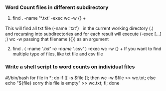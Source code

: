 ### Word Count files in different subdirectory

1. find . -name '*.txt' -exec wc -w {} +

This will find all txt file (-name '.txt'） in the current working directory (.) and recursing into subdirectories and for each result will execute (-exec [...] \;) wc -w passing that filename ({}) as an argument

2. find . \( -name '*.txt' -o -name '*.csv' \) -exec wc -w {} +
If you want to find multiple type of files, like txt file and csv file


### Write a shell script to word counts on individual files

#!/bin/bash
for file in *;
do 
if [[ -s $file ]];
then wc -w $file >> wc.txt;
else 
echo "${file} sorry this file is empty" >> wc.txt; 
fi;
done
